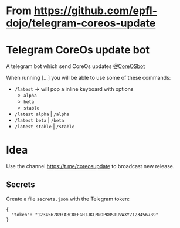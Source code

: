 # From https://github.com/epfl-dojo/telegram-coreos-update

# Telegram CoreOs update bot
A telegram bot which send CoreOs updates [@CoreOSbot](https://t.me/CoreOSbot)

When running [...] you will be able to use some of these commands:
  * `/latest` → will pop a inline keyboard with options
    * `alpha`
    * `beta`
    * `stable`
  * `/latest alpha` | `/alpha`
  * `/latest beta` | `/beta`
  * `/latest stable` | `/stable`

# Idea
Use the channel https://t.me/coreosupdate to broadcast new release.

## Secrets
Create a file `secrets.json` with the Telegram token:
```
{           
  "token": "123456789:ABCDEFGHIJKLMNOPKRSTUVWXYZ123456789"
}
```
